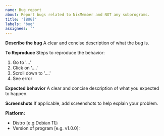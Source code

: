 ```yaml
---
name: Bug report
about: Report bugs related to NixMember and NOT any subprograms.
title: '[BUG]'
labels: 'bug'
assignees: ''
---
```


**Describe the bug**
A clear and concise description of what the bug is.

**To Reproduce**
Steps to reproduce the behavior:
1. Go to '...'
2. Click on '....'
3. Scroll down to '....'
4. See error

**Expected behavior**
A clear and concise description of what you expected to happen.

**Screenshots**
If applicable, add screenshots to help explain your problem.

**Platform:**
 - Distro [e.g Debian 11]:
 - Version of program [e.g. v1.0.0]:
